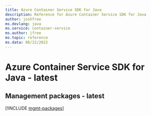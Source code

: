 ```yaml
---
title: Azure Container Service SDK for Java
description: Reference for Azure Container Service SDK for Java
author: joshfree
ms.devlang: java
ms.service: container-service
ms.author: jfree
ms.topic: reference
ms.data: 08/22/2022
---
```

# Azure Container Service SDK for Java - latest

## Management packages - latest
[!INCLUDE [mgmt-packages](container-service-mgmt-index.md)]